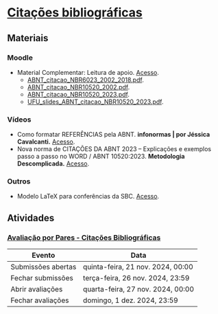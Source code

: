 # [Citações bibliográficas](https://ead.ufjf.br/course/view.php?id=7440#coursecontentcollapse4)

## Materiais

### Moodle

- Material Complementar: Leitura de apoio. [Acesso](https://ead.ufjf.br/mod/folder/view.php?id=429696).
  - [ABNT_citacao_NBR6023_2002_2018.pdf](https://ead.ufjf.br/pluginfile.php/1888349/mod_folder/content/0/ABNT_citacao_NBR6023_2002_2018.pdf?forcedownload=1).
  - [ABNT_citacao_NBR10520_2002.pdf](https://ead.ufjf.br/pluginfile.php/1888349/mod_folder/content/0/ABNT_citacao_NBR10520_2002.pdf?forcedownload=1).
  - [ABNT_citacao_NBR10520_2023.pdf](https://ead.ufjf.br/pluginfile.php/1888349/mod_folder/content/0/ABNT_citacao_NBR10520_2023.pdf?forcedownload=1).
  - [UFU_slides_ABNT_citacao_NBR10520_2023.pdf](https://ead.ufjf.br/pluginfile.php/1888349/mod_folder/content/0/UFU_slides_ABNT_citacao_NBR10520_2023.pdf?forcedownload=1).

### Vídeos

- Como formatar REFERÊNCIAS pela ABNT. **infonormas | por Jéssica Cavalcanti.** [Acesso](https://www.youtube.com/watch?v=DMQ-OYVS8NE).
- Nova norma de CITAÇÕES DA ABNT 2023 – Explicações e exemplos passo a passo no WORD / ABNT 10520:2023. **Metodologia Descomplicada.** [Acesso](https://www.youtube.com/watch?v=UKPQ-5VzFxE).

### Outros

- Modelo LaTeX para conferências da SBC. [Acesso](https://www.overleaf.com/latex/templates/sbc-conferences-template/blbxwjwzdngr).

## Atividades

### [Avaliação por Pares - Citações Bibliográficas](https://ead.ufjf.br/mod/workshop/view.php?id=433187)

| Evento             | Data                              |
| ------------------ | --------------------------------- |
| Submissões abertas | quinta-feira, 21 nov. 2024, 00:00 |
| Fechar submissões  | terça-feira, 26 nov. 2024, 23:59  |
| Abrir avaliações   | quarta-feira, 27 nov. 2024, 00:00 |
| Fechar avaliações  | domingo, 1 dez. 2024, 23:59       |
